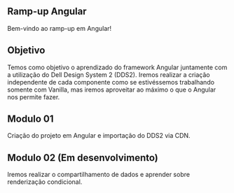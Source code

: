 ## Ramp-up Angular
Bem-vindo ao ramp-up em Angular!

## Objetivo
Temos como objetivo o aprendizado do framework Angular juntamente com a utilização do Dell Design System 2 (DDS2).
Iremos realizar a criação independente de cada componente como se estivéssemos trabalhando somente com Vanilla, mas iremos aproveitar ao máximo o que o Angular nos permite fazer.

## Modulo 01
Criação do projeto em Angular e importação do DDS2 via CDN.

## Modulo 02 (Em desenvolvimento)
Iremos realizar o compartilhamento de dados e aprender sobre renderização condicional.
